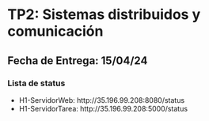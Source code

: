 # TP2: Sistemas distribuidos y comunicación

## Fecha de Entrega: 15/04/24

### Lista de status

<ul>
    <li>H1-ServidorWeb: http://35.196.99.208:8080/status</li>
    <li>H1-ServidorTarea: http://35.196.99.208:5000/status</li>
</ul>
